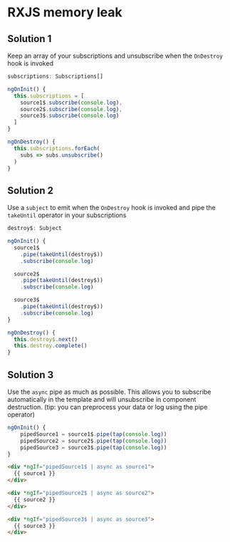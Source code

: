 # RXJS memory leak

## Solution 1

Keep an array of your subscriptions and unsubscribe when the `OnDestroy` hook is invoked

```ts
subscriptions: Subscriptions[]

ngOnInit() {
  this.subscriptions = [
    source1$.subscribe(console.log),
    source2$.subscribe(console.log),
    source3$.subscribe(console.log)
  ]
}

ngOnDestroy() {
  this.subscriptions.forEach(
    subs => subs.unsubscribe()
  )
}
```

## Solution 2

Use a `subject` to emit when the `OnDestroy` hook is invoked and pipe the `takeUntil` operator in your subscriptions

```ts
destroy$: Subject

ngOnInit() {
  source1$
    .pipe(takeUntil(destroy$))
    .subscribe(console.log)

  source2$
    .pipe(takeUntil(destroy$))
    .subscribe(console.log)

  source3$
    .pipe(takeUntil(destroy$))
    .subscribe(console.log)
}

ngOnDestroy() {
  this.destroy$.next()
  this.destroy.complete()
}
```

## Solution 3

Use the `async` pipe as much as possible. This allows you to subscribe automatically in the template and will unsubscribe in component destruction. (tip: you can preprocess your data or log using the pipe operator)

```ts
ngOnInit() {
    pipedSource1 = source1$.pipe(tap(console.log))
    pipedSource2 = source2$.pipe(tap(console.log))
    pipedSource3 = source3$.pipe(tap(console.log))
}
```

```html
<div *ngIf="pipedSource1$ | async as source1">
  {{ source1 }}
</div>

<div *ngIf="pipedSource2$ | async as source2">
  {{ source2 }}
</div>

<div *ngIf="pipedSource3$ | async as source3">
  {{ source3 }}
</div>
```
